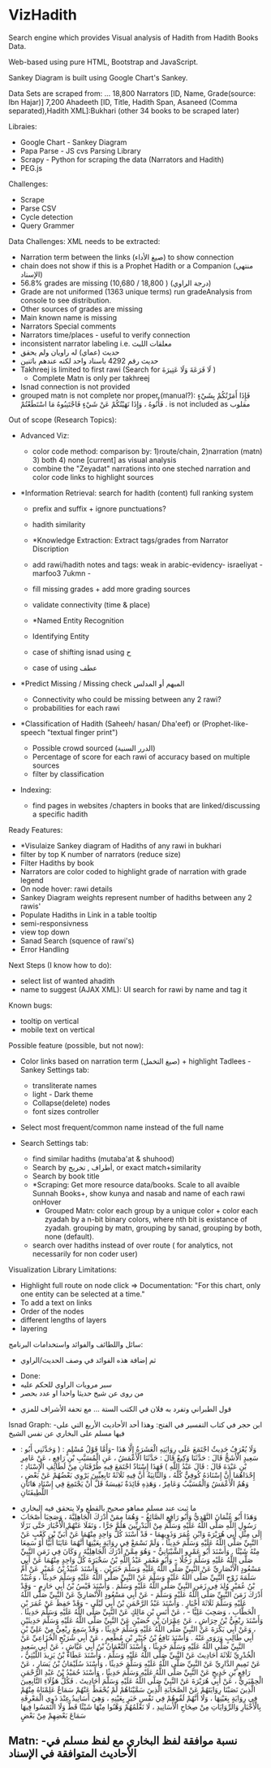 # VizHadith
Search engine which provides Visual analysis of Hadith from Hadith Books Data.

Web-based using pure HTML, Bootstrap and JavaScript.

Sankey Diagram is built using Google Chart's Sankey.

Data Sets are scraped from: ...
18,800 Narrators [ID, Name, Grade(source: Ibn Hajar)]
7,200  Ahadeeth [ID, Title, Hadith Span, Asaneed (Comma separated),Hadith XML]:Bukhari (other 34 books to be scraped later)

Libraies:
- Google Chart - Sankey Diagram
- Papa Parse - JS cvs Parsing Library
- Scrapy - Python for scraping the data (Narrators and Hadith)
- PEG.js

Challenges:
- Scrape
- Parse CSV
- Cycle detection
- Query Grammer

Data Challenges:
XML needs to be extracted:
  - Narration term between the links (صيغ الأداء) to show connection
  - chain does not show if this is a Prophet Hadith or a Companion (منتهى الإسناد)
- 56.8% grades are missing (10,680 / 18,800 ) (درجة الراوي)
- Grade are not uniformed (1363 unique terms) run gradeAnalysis from console to see distribution.
- Other sources of grades are missing
- Main known name is missing
- Narrators Special comments
- Narrators time/places - useful to verify connection
- inconsistent narrator labeling i.e. معلقات الليث 
- حديث (عماي) له راويان ولم يحقق
- حديث رقم 4292  باسناد واحد لكنه عندهم باثنين
- Takhreej is limited to first rawi (Search for لَا فَرَعَةَ وَلَا عَتِيرَةَ )
  - Complete Matn is only per takhreej
- Isnad connection is not provided
- grouped matn is not complete nor proper (manual?):  فَإِذَا أَمَرْتُكُمْ بِشَيْءٍ فَأْتُوهُ ، وَإِذَا نَهَيْتُكُمْ عَنْ شَيْءٍ فَاجْتَنِبُوهُ مَا اسْتَطَعْتُمْ .
is not included as مقلوب

Out of scope (Research Topics):
- Advanced Viz:
  - color code method: comparison by: 1)route/chain, 2)narration (matn) 3) both 4) none [current] as visual analysis
  - combine the "Zeyadat" narrations into one steched narration and color code links to highlight sources
  
- *Information Retrieval: search for hadith (content) full ranking system
  - prefix and suffix + ignore punctuations?
  - hadith similarity
  
  - *Knowledge Extraction: Extract tags/grades from Narrator Discription
  - add rawi/hadith notes and tags: weak in arabic-evidency- israeliyat - marfoo3 7ukmn -
  - fill missing grades + add more grading sources
  - validate connectivity (time & place)
  
  - *Named Entity Recognition
  - Identifying Entity
  - case of shifting isnad using ح
  - case of using عطف

- *Predict Missing / Missing check المبهم أو المدلس
  - Connectivity who could be missing between any 2 rawi?
  - probabilities for each rawi
  
- *Classification of Hadith (Saheeh/ hasan/ Dha'eef) or (Prophet-like-speech "textual finger print")
  - Possible crowd sourced (الدرر السنية)
  - Percentage of score for each rawi of accuracy based on multiple sources
  - filter by classification

- Indexing:
  - find pages in websites /chapters in books that are linked/discussing a specific hadith

Ready Features:
- *Visulaize Sankey diagram of Hadiths of any rawi in bukhari
- filter by top K number of narrators (reduce size)
- Filter Hadiths by book
- Narrators are color coded to highlight grade of narration with grade legend
- On node hover: rawi details
- Sankey Diagram weights represent number of hadiths between any 2 rawis'
- Populate Hadiths in Link in a table tooltip
- semi-responsivness
- view top down
- Sanad Search (squence of rawi's)
- Error Handling

Next Steps (I know how to do):
  - select list of wanted ahadith
  - name to suggest (AJAX XML): UI search for rawi by name and tag it

Known bugs:
- tooltip on vertical
- mobile text on vertical

Possible feature (possible, but not now):
- Color links based on narration term (صيغ التخمل) + highlight Tadlees
-Sankey Settings tab:
  - transliterate names
  - light - Dark theme
  - Collapse(delete) nodes
  - font sizes controller
- Select most frequent/common name instead of the full name
  
- Search Settings tab:
  - find similar hadiths (mutaba'at & shuhood)
  - Search by أطراف , تخريج, or exact match+similarity
  - Search by book title
  - *Scraping: Get more resource data/books. Scale to all avaible Sunnah Books+, show kunya and nasab and name of each rawi onHover
    - Grouped Matn: color each group by a unique color + color each zyadah by a n-bit binary colors,  where nth bit is existance of zyadah. grouping by matn, grouping by sanad, grouping by both, none (default).
   - search over hadiths instead of over route ( for analytics, not necessarily for non coder user)

Visualization Library Limitations:
- Highlight full route on node click => Documentation: "For this chart, only one entity can be selected at a time."
- To add a text on links
- Order of the nodes
- different lengths of layers
- layering

سائل واللطائف والفوائد واستخدامات البرنامج:
* ثم إضافة هذه الفوائد في وصف الحديث/الراوي

- Done: 
- سبر مرويات الراوي للحكم عليه
- من روى عن شيخ حديثا واحدا او عدد بحصر
* قول الطبراني وتفرد به فلان في الكتب الستة ... مع تحفة الأشراف للمزي

Isnad Graph: 
-ابن حجر في كتاب التفسير في الفتح:
وهذا أحد الأحاديث الأربع التي على فيها مسلم على البخاري عن نفس الشيخ
*  : وَلَا يُعْرَفُ حَدِيثٌ اجْتَمَعَ عَلَى رِوَايَتِهِ الْعَشَرَةُ إِلَّا هَذَا
-وَأَمَّا قَوْلُ مُسْلِمٍ : ( وَحَدَّثَنِي أَبُو سَعِيدٍ الْأَشَجُّ قَالَ : حَدَّثَنَا وَكِيعٌ قَالَ : حَدَّثَنَا الْأَعْمَشُ ، عَنِ الْمُسَيَّبِ بْنِ رَافِعٍ ، عَنْ عَامِرِ بْنِ عَبْدَةَ قَالَ : قَالَ عَبْدُ اللَّهِ ) فَهَذَا إِسْنَادٌ اجْتَمَعَ فِيهِ طُرْفَتَانِ مِنْ لَطَائِفِ الْإِسْنَادِ ؛ إِحْدَاهُمَا أَنَّ إِسْنَادَهُ كُوفِيٌّ كُلَّهُ ، وَالثَّانِيَةُ أَنَّ فِيهِ ثَلَاثَةً تَابِعِيِّينَ يَرْوِي بَعْضُهُمْ عَنْ بَعْضٍ ، وَهُمُ الْأَعْمَشُ وَالْمُسَيَّبُ وَعَامِرٌ ، وَهَذِهِ فَائِدَةٌ نَفِيسَةٌ قَلَّ أَنْ يَجْتَمِعَ فِي إِسْنَادِ هَاتَانِ اللَّطِيفَتَانِ
- ما ثبت عند مسلم مماهو صحيح بالقطع ولا يتحقق فيه البخاري
- وَهَذَا أَبُو عُثْمَانَ النَّهْدِيُّ وَأَبُو رَافِعٍ الصَّائِغُ - وَهُمَا ممَنْ أَدْرَكَ الْجَاهِلِيَّةَ ، وَصَحِبَا أَصْحَابَ رَسُولِ اللَّهِ صَلَّى اللَّهُ عَلَيْهِ وَسَلَّمَ مِنْ الْبَدْرِيِّينَ هَلُمَّ جَرًّا ، وَنَقَلَا عَنْهُمْ الْأَخْبَارَ حَتَّى نَزَلَا إِلَى مِثْلِ أَبِي هُرَيْرَةَ وَابْنِ عُمَرَ وَذَوِيهِمَا - قَدْ أَسْنَدَ كُلُّ وَاحِدٍ مِنْهُمَا عَنْ أُبَيِّ بْنِ كَعْبٍ عَنْ النَّبِيِّ صَلَّى اللَّهُ عَلَيْهِ وَسَلَّمَ حَدِيثًا ، وَلَمْ نَسْمَعْ فِي رِوَايَةٍ بِعَيْنِهَا أَنَّهُمَا عَايَنَا أُبَيًّا أَوْ سَمِعَا مِنْهُ شَيْئًا . وَأَسْنَدَ أَبُو عَمْرٍو الشَّيْبَانِيُّ - وَهُوَ مِمَّنْ أَدْرَكَ الْجَاهِلِيَّةَ ، وَكَانَ فِي زَمَنِ النَّبِيِّ صَلَّى اللَّهُ عَلَيْهِ وَسَلَّمَ رَجُلًا - وَأَبُو مَعْمَرٍ عَبْدُ اللَّهِ بْنُ سَخْبَرَةَ كُلُّ وَاحِدٍ مِنْهُمَا عَنْ أَبِي مَسْعُودٍ الْأَنْصَارِيِّ عَنْ النَّبِيِّ صَلَّى اللَّهُ عَلَيْهِ وَسَلَّمَ خَبَرَيْنِ . وَأَسْنَدَ عُبَيْدُ بْنُ عُمَيْرٍ عَنْ أُمِّ سَلَمَةَ زَوْجِ النَّبِيِّ صَلَّى اللَّهُ عَلَيْهِ وَسَلَّمَ عَنْ النَّبِيِّ صَلَّى اللَّهُ عَلَيْهِ وَسَلَّمَ حَدِيثًا ، وَعُبَيْدُ بْنُ عُمَيْرٍ وُلِدَ فِي زَمَنِ النَّبِيِّ صَلَّى اللَّهُ عَلَيْهِ وَسَلَّمَ . وَأَسْنَدَ قَيْسُ بْنُ أَبِي حَازِمٍ - وَقَدْ أَدْرَكَ زَمَنَ النَّبِيِّ صَلَّى اللَّهُ عَلَيْهِ وَسَلَّمَ - عَنْ أَبِي مَسْعُودٍ الْأَنْصَارِيِّ عَنْ النَّبِيِّ صَلَّى اللَّهُ عَلَيْهِ وَسَلَّمَ ثَلَاثَةَ أَخْبَارٍ . وَأَسْنَدَ عَبْدُ الرَّحْمَنِ بْنُ أَبِي لَيْلَى - وَقَدْ حَفِظَ عَنْ عُمَرَ بْنِ الْخَطَّابِ ، وَصَحِبَ عَلِيًّا - ، عَنْ أَنَسِ بْنِ مَالِكٍ عَنْ النَّبِيِّ صَلَّى اللَّهُ عَلَيْهِ وَسَلَّمَ حَدِيثًا . وَأَسْنَدَ رِبْعِيُّ بْنُ حِرَاشٍ ، عَنْ عِمْرَانَ بْنِ حُصَيْنٍ عَنْ النَّبِيِّ صَلَّى اللَّهُ عَلَيْهِ وَسَلَّمَ حَدِيثَيْنِ ، وَعَنْ أَبِي بَكْرَةَ عَنْ النَّبِيِّ صَلَّى اللَّهُ عَلَيْهِ وَسَلَّمَ حَدِيثًا ، وَقَدْ سَمِعَ رِبْعِيٌّ مِنْ عَلِيِّ بْنِ أَبِي طَالِبٍ وَرَوَى عَنْهُ . وَأَسْنَدَ نَافِعُ بْنُ جُبَيْرِ بْنِ مُطْعِمٍ ، عَنْ أَبِي شُرَيْحٍ الْخُزَاعِيِّ عَنْ النَّبِيِّ صَلَّى اللَّهُ عَلَيْهِ وَسَلَّمَ حَدِيثًا ، وَأَسْنَدَ النُّعْمَانُ بْنُ أَبِي عَيَّاشٍ ، عَنْ أَبِي سَعِيدٍ الْخُدْرِيِّ ثَلَاثَةَ أَحَادِيثَ عَنْ النَّبِيِّ صَلَّى اللَّهُ عَلَيْهِ وَسَلَّمَ ، وَأَسْنَدَ عَطَاءُ بْنُ يَزِيدَ اللَّيْثِيُّ ، عَنْ تَمِيمٍ الدَّارِيِّ عَنْ النَّبِيِّ صَلَّى اللَّهُ عَلَيْهِ وَسَلَّمَ حَدِيثًا ، وَأَسْنَدَ سُلَيْمَانُ بْنُ يَسَارٍ ، عَنْ رَافِعِ بْنِ خَدِيجٍ عَنْ النَّبِيِّ صَلَّى اللَّهُ عَلَيْهِ وَسَلَّمَ حَدِيثًا ، وَأَسْنَدَ حُمَيْدُ بْنُ عَبْدِ الرَّحْمَنِ الْحِمْيَرِيُّ ، عَنْ أَبِي هُرَيْرَةَ عَنْ النَّبِيِّ صَلَّى اللَّهُ عَلَيْهِ وَسَلَّمَ أَحَادِيثَ . فَكُلُّ هَؤُلَاءِ التَّابِعِينَ الَّذِينَ نَصَبْنَا رِوَايَتَهُمْ عَنْ الصَّحَابَةِ الَّذِينَ سَمَّيْنَاهُمْ لَمْ يُحْفَظْ عَنْهُمْ سَمَاعٌ عَلِمْنَاهُ مِنْهُمْ فِي رِوَايَةٍ بِعَيْنِهَا ، وَلَا أَنَّهُمْ لَقُوهُمْ فِي نَفْسِ خَبَرٍ بِعَيْنِهِ ، وَهِيَ أَسَانِيدُ عِنْدَ ذَوِي الْمَعْرِفَةِ بِالْأَخْبَارِ وَالرِّوَايَاتِ مِنْ صِحَاحِ الْأَسَانِيدِ ، لَا نَعْلَمُهُمْ وَهَّنُوا مِنْهَا شَيْئًا قَطُّ وَلَا الْتَمَسُوا فِيهَا سَمَاعَ بَعْضِهِمْ مِنْ بَعْضٍ


Matn: 
-نسبة موافقة لفظ البخاري مع لفظ مسلم في الأحاديث المتوافقة في الإسناد
- 
